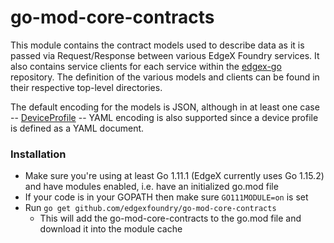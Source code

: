 # go-mod-core-contracts
This module contains the contract models used to describe data as it is passed via Request/Response between various
EdgeX Foundry services. It also contains service clients for each service within the
[edgex-go](https://github.com/edgexfoundry/edgex-go) repository. The definition of the various models and clients can
be found in their respective top-level directories.

The default encoding for the models is JSON, although in at least one case --
[DeviceProfile](https://github.com/edgexfoundry/go-mod-core-contracts/blob/master/models/deviceprofile.go) --
YAML encoding is also supported since a device profile is defined as a YAML document.

### Installation ###
* Make sure you're using at least Go 1.11.1 (EdgeX currently uses Go 1.15.2) and have modules enabled, i.e. have an initialized  go.mod file 
* If your code is in your GOPATH then make sure ```GO111MODULE=on``` is set
* Run ```go get github.com/edgexfoundry/go-mod-core-contracts```
    * This will add the go-mod-core-contracts to the go.mod file and download it into the module cache
